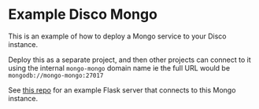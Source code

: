 # Example Disco Mongo

This is an example of how to deploy a Mongo service to your Disco instance.

Deploy this as a separate project, and then other projects can connect to it using the internal `mongo-mongo` domain name ie the full URL would be `mongodb://mongo-mongo:27017`

See [this repo](https://github.com/letsdiscodev/example-flask-mongo-site) for an example Flask server that connects to this Mongo instance.

